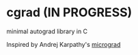 # cgrad (IN PROGRESS)
minimal autograd library in C 

Inspired by Andrej Karpathy's [micrograd](https://github.com/karpathy/micrograd.git)


